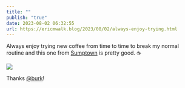 ```yaml
---
title: ""
publish: "true"
date: 2023-08-02 06:32:55
url: https://ericmwalk.blog/2023/08/02/always-enjoy-trying.html
---
```


Always enjoy trying new coffee from time to time to break my normal routine and this one from [Sumptown](https://www.stumptowncoffee.com/) is pretty good. ☕️

![](https://ericmwalk.blog/uploads/2023/a939039b5b.jpg)

Thanks [@burk](https://micro.blog/burk)!